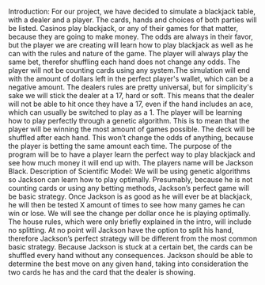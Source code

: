 Introduction:
	For our project, we have decided to simulate a blackjack table, with a dealer and a player. The cards, hands and choices of both parties will be listed. Casinos play blackjack, or any of their games for that matter, because they are going to make money. The odds are always in their favor, but the player we are creating will learn how to play blackjack as well as he can with the rules and nature of the game. The player will always play the same bet, therefor shuffling each hand does not change any odds. The player will not be counting cards using any system.The simulation will end with the amount of dollars left in the perfect player's wallet, which can be a negative amount. The dealers rules are pretty universal, but for simplicity's sake we will stick the dealer at a 17, hard or soft. This means that the dealer will not be able to hit once they have a 17, even if the hand includes an ace, which can usually be switched to play as a 1. The player will be learning how to play perfectly through a genetic algorithm. This is to mean that the player will be winning the most amount of games possible. The deck will be shuffled after each hand. This won’t change the odds of anything, because the player is betting the same amount each time. The purpose of the program will be to have a player learn the perfect way to play blackjack and see how much money it will end up with. The players name will be Jackson Black.
Description of Scientific Model:
We will be using genetic algorithms so Jackson can learn how to play optimally. Presumably, because he is not counting cards or using any betting methods, Jackson’s perfect game will be basic strategy. Once Jackson is as good as he will ever be at blackjack, he will then be tested X amount of times to see how many games he can win or lose.   We will see the change per dollar once he is playing optimally. The house rules, which were only briefly explained in the intro, will include no splitting. At no point will Jackson have the option to split his hand, therefore Jackson’s perfect strategy will be different from the most common basic strategy. Because Jackson is stuck at a certain bet, the cards can be shuffled every hand without any consequences.
	Jackson should be able to determine the best move on any given hand, taking into consideration the two cards he has and the card that the dealer is showing. 
